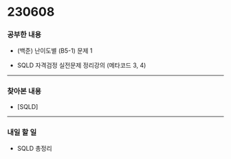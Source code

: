 # 230608

### 공부한 내용

- (백준) 난이도별 (B5-1) 문제 1

- SQLD 자격검정 실전문제 정리강의 (메타코드 3, 4)

---

### 찾아본 내용

- [SQLD]

---

### 내일 할 일

- SQLD 총정리
